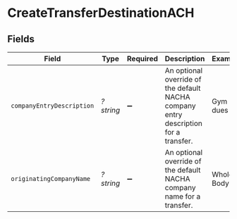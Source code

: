 # CreateTransferDestinationACH


## Fields

| Field                                                                               | Type                                                                                | Required                                                                            | Description                                                                         | Example                                                                             |
| ----------------------------------------------------------------------------------- | ----------------------------------------------------------------------------------- | ----------------------------------------------------------------------------------- | ----------------------------------------------------------------------------------- | ----------------------------------------------------------------------------------- |
| `companyEntryDescription`                                                           | *?string*                                                                           | :heavy_minus_sign:                                                                  | An optional override of the default NACHA company entry description for a transfer. | Gym dues                                                                            |
| `originatingCompanyName`                                                            | *?string*                                                                           | :heavy_minus_sign:                                                                  | An optional override of the default NACHA company name for a transfer.              | Whole Body Fit                                                                      |
